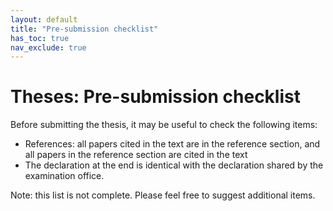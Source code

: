 ```yaml
---
layout: default
title: "Pre-submission checklist"
has_toc: true
nav_exclude: true
---
```


# Theses: Pre-submission checklist

Before submitting the thesis, it may be useful to check the following items:

- References: all papers cited in the text are in the reference section, and all papers in the reference section are cited in the text
- The declaration at the end is identical with the declaration shared by the examination office.

Note: this list is not complete. Please feel free to suggest additional items.